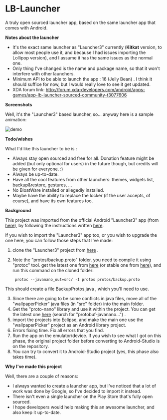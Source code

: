 # LB-Launcher
A truly open sourced launcher app, based on the same launcher app that comes with Android.

**Notes about the launcher**

 - It's the exact same launcher as "Launcher3" currently (**Kitkat** version, to allow most people use it, and because I had issues importing the Lollipop version), and I assume it has the same issues as the normal one.
 - Only thing I've changed is the name and package name, so that it won't interfere with other launchers. 
 - Minimum API to be able to launch the app : 16 (Jelly Bean) . I think it should suffice for now, but I would really love to see it get updated.
 - XDA forum link: http://forum.xda-developers.com/android/apps-games/app-lb-launcher-sourced-community-t3077606

**Screenshots**

Well, it's the "Launcher3" based launcher, so... anyway here is a sample animation:

![demo](https://raw.githubusercontent.com/AndroidDeveloperLB/LB-Launcher/master/demo.gif)


**Todo/wishes**

What I'd like this launcher to be is :

 - Always stay open sourced and free for all. Donation feature might be added (but only optional for users) in the future though, but credits will be given for everyone. :)
 - Always be up-to-date.
 - Have all the cool features from other launchers: themes, widgets list, backup&restore, gestures, ...
 - No BloatWare installed or allegedly installed.
 - Maybe have the ability to replace the locker (if the user accepts, of course), and have its own features too.


**Background**

This project was imported from the official Android "Launcher3" app (from [here](https://android.googlesource.com/platform/packages/apps/Launcher3)), by following the instructions written [here](https://plus.google.com/+fabiolobrutto/posts/KJeyKMBHVT7).

If you wish to import the "Launcher3" app too, or you wish to upgrade the one here, you can follow those steps that I've made:

1. clone the "Launcher3" project from [here](https://android.googlesource.com/platform/packages/apps/Launcher3) .
2. Note the "protos/backup.proto" folder. you need to compile it using "protoc" tool. get the latest one from [here](https://github.com/google/protobuf/releases) (or stable one from [here](https://developers.google.com/protocol-buffers/docs/downloads)), and run this command on the cloned folder:

        protoc --javanano_out=src/ -I protos protos/backup.proto

  This should create a file BackupProtos.java , which you'll need to use.

3. Since there are going to be some conflicts in java files, move all of the "wallpaperPicker" java files (in "src" folder) into the main folder. 
4. Get the "proto-nano" library and use it within the project. You can get the latest one [here](https://github.com/google/protobuf/releases) (search for "protobuf-javanano...") .
4. import the projects into Eclipse, and make the main one use the "wallpaperPicker" project as an Android library project. 
5. Errors fixing time. Fix all errors that you find. 
6. Run the app on the emulator/device. If you wish to see what I got on this phase, the original project folder before converting to Android-Studio is on the repository.
7. You can try to convert it to Android-Studio project (yes, this phase also takes time).


**Why I've made this project**

Well, there are a couple of reasons:
 - I always wanted to create a launcher app, but I've noticed that a lot of work was done by Google, so I've decided to import it instead.
 - There isn't even a single launcher on the Play Store that's fully open sourced.
 - I hope developers would help making this an awesome launcher, and also keep it up-to-date.
